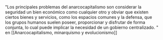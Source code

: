 "Los principales problemas del anarcocapitalismo son considerar la seguridad un bien económico como cualquier otro y obviar que existen ciertos bienes y servicios, como los espacios comunes y la defensa, que los grupos humanos suelen poseer, proporcionar y disfrutar de forma conjunta, lo cual puede implicar la necesidad de un gobierno centralizado. "
en [[Anarcocapitalismo, minarquismo y evolucionismo]]